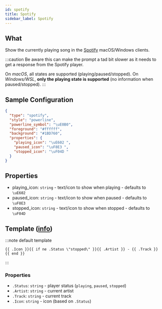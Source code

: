 ```yaml
---
id: spotify
title: Spotify
sidebar_label: Spotify
---
```


## What

Show the currently playing song in the [Spotify][spotify] macOS/Windows clients.

:::caution
Be aware this can make the prompt a tad bit slower as it needs to get a response from the Spotify player.

On _macOS_, all states are supported (playing/paused/stopped).
On _Windows/WSL_, **only the playing state is supported** (no information when paused/stopped).
:::

## Sample Configuration

```json
{
  "type": "spotify",
  "style": "powerline",
  "powerline_symbol": "\uE0B0",
  "foreground": "#ffffff",
  "background": "#1BD760",
  "properties": {
    "playing_icon": "\uE602 ",
    "paused_icon": "\uF8E3 ",
    "stopped_icon": "\uF04D "
  }
}
```

## Properties

- playing_icon: `string` - text/icon to show when playing - defaults to `\uE602 `
- paused_icon: `string` - text/icon to show when paused - defaults to `\uF8E3 `
- stopped_icon: `string` - text/icon to show when stopped - defaults to `\uF04D `

## Template ([info][templates])

:::note default template

``` template
{{ .Icon }}{{ if ne .Status \"stopped\" }}{{ .Artist }} - {{ .Track }}{{ end }}
```

:::

### Properties

- `.Status`: `string` - player status (`playing`, `paused`, `stopped`)
- `.Artist`: `string` - current artist
- `.Track`: `string` - current track
- `.Icon`: `string` - icon (based on `.Status`)

[templates]: /docs/configuration/templates
[spotify]: https://www.spotify.com
